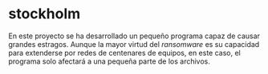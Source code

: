 # stockholm

En este proyecto se ha desarrollado un pequeño programa capaz de causar grandes estragos. Aunque la mayor virtud del *ransomware* es su capacidad para extenderse por redes de centenares de equipos, en este caso, el programa solo afectará a una pequeña parte de los archivos.
